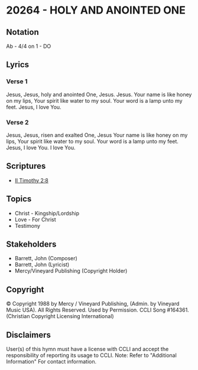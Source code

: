 # 20264 - HOLY AND ANOINTED ONE

## Notation

Ab - 4/4 on 1 - DO

## Lyrics

### Verse 1

Jesus, Jesus, holy and anointed One, Jesus. Jesus. Your name is like honey on my lips, Your spirit like water to my soul. Your word is a lamp unto my feet. Jesus, I love You. 

### Verse 2

Jesus, Jesus, risen and exalted One, Jesus Your name is like honey on my lips, Your spirit like water to my soul. Your word is a lamp unto my feet. Jesus, I love You. I love You.


## Scriptures

- [II Timothy 2:8](https://www.biblegateway.com/passage/?search=II%20Timothy%202%3A8)

## Topics

- Christ - Kingship/Lordship
- Love - For Christ
- Testimony

## Stakeholders

- Barrett, John (Composer)
- Barrett, John (Lyricist)
- Mercy/Vineyard Publishing (Copyright Holder)

## Copyright

© Copyright 1988 by Mercy / Vineyard Publishing,  (Admin. by Vineyard Music USA).  All Rights Reserved. Used by Permission. CCLI Song #164361.
(Christian Copyright Licensing International)

## Disclaimers

User(s) of this hymn must have a license with CCLI and accept the responsibility of reporting its usage to CCLI.
Note: Refer to "Additional Information" For contact information.

